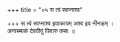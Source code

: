 +++
title = "०५ स त्वं स्वप्नाश्व"

+++
स त्वं स्वप्नाश्व इवाकायम् अश्व इव नीनाहम् ।  
अनास्माकं देवपीयुं पियारुं वप्सः ॥